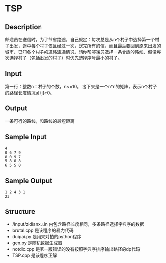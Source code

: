 # TSP

## Description

邮递员在送信时，为了节省路途，自己规定：每次总是从n个村子中选择第一个村子出发，途中每个村子仅且经过一次，送完所有的信，而且最后要回到原来出发的城市。已知各个村子的道路连通情况。请你帮邮递员选择一条合适的路线，假设每次选择村子（包括出发的村子）时优先选择序号最小的村子。


## Input
第一行：整数n：村子的个数，n<=10。
接下来是一个n*n的矩阵，表示n个村子的路径长度情况a[i,j]≥0。


## Output
一条可行的路线，和路线的最短距离

## Sample Input
```
4
0 6 7 9
8 0 9 7
5 8 0 8
6 5 5 0
```

## Sample Output
```
1 2 4 3 1
23
```

## Structure
- /input/zidianxu.in 内包含路径长度相同，多条路径选择字典序的数据
- brutal.cpp 是该程序的暴力代码
- duipai.py 是用来对拍的python程序
- gen.py 是随机数据生成器
- notdic.cpp 是第一版错误的没有按照字典序排序输出路径的dp代码
- TSP.cpp 是该程序正解

